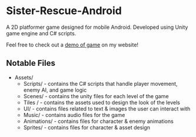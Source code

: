 # Sister-Rescue-Android
A 2D platformer game designed for mobile Android.  Developed using Unity game engine and C# scripts.

Feel free to check out a [demo of game][demo] on my website!

Notable Files
-------------
* Assets/
  * Scripts/ - contains the C# scripts that handle player movement, enemy AI, and game logic
  * Scenes/ - contains the unity files for each level of the game
  * Tiles / - contains the assets used to design the look of the levels
  * UI/ - contains files related to text & images the user can interact with
  * Music/ - contains audio files for the game
  * Animations/ - contains files for character & enemy animations
  * Sprites/ - contains files for character & asset design

[demo]: http://danielcummings.name/#projects
